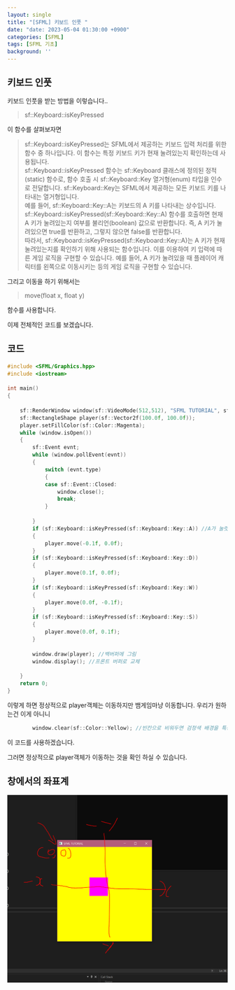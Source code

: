 ```yaml
---
layout: single
title: "[SFML] 키보드 인풋 "
date: "date: 2023-05-04 01:30:00 +0900"
categories: [SFML]
tags: [SFML 기초]
background: ''
---
```

## 키보드 인풋
키보드 인풋을 받는 방법을 이렇습니다..
>sf::Keyboard::isKeyPressed

이 함수를 살펴보자면

>sf::Keyboard::isKeyPressed는 SFML에서 제공하는 키보드 입력 처리를 위한 함수 중 하나입니다. 이 함수는 특정 키보드 키가 현재 눌려있는지 확인하는데 사용됩니다.  
sf::Keyboard::isKeyPressed 함수는 sf::Keyboard 클래스에 정의된 정적(static) 함수로, 함수 호출 시 sf::Keyboard::Key 열거형(enum) 타입을 인수로 전달합니다. sf::Keyboard::Key는 SFML에서 제공하는 모든 키보드 키를 나타내는 열거형입니다.  
예를 들어, sf::Keyboard::Key::A는 키보드의 A 키를 나타내는 상수입니다.   sf::Keyboard::isKeyPressed(sf::Keyboard::Key::A) 함수를 호출하면 현재 A 키가 눌려있는지 여부를 불리언(boolean) 값으로 반환합니다.   즉, A 키가 눌려있으면 true를 반환하고, 그렇지 않으면 false를 반환합니다.  
따라서, sf::Keyboard::isKeyPressed(sf::Keyboard::Key::A)는 A 키가 현재 눌려있는지를 확인하기 위해 사용되는 함수입니다. 이를 이용하여 키 입력에 따른 게임 로직을 구현할 수 있습니다. 예를 들어, A 키가 눌려있을 때 플레이어 캐릭터를 왼쪽으로 이동시키는 등의 게임 로직을 구현할 수 있습니다.

그리고 이동을 하기 위해서는 
>move(float x, float y)

함수를 사용합니다.
  
  이제 전체적인 코드를 보겠습니다.

## 코드

```c++
#include <SFML/Graphics.hpp>
#include <iostream>

int main()
{
 
    sf::RenderWindow window(sf::VideoMode(512,512), "SFML TUTORIAL", sf::Style::Close | sf::Style::Resize);
    sf::RectangleShape player(sf::Vector2f(100.0f, 100.0f));
    player.setFillColor(sf::Color::Magenta);
    while (window.isOpen())
    {
        sf::Event evnt;
        while (window.pollEvent(evnt))
        {
            switch (evnt.type)
            {
            case sf::Event::Closed:
                window.close();
                break;
            }
      
        }
        if (sf::Keyboard::isKeyPressed(sf::Keyboard::Key::A)) //A가 눌렷을때
        {
            player.move(-0.1f, 0.0f);
        }
        if (sf::Keyboard::isKeyPressed(sf::Keyboard::Key::D))
        {
            player.move(0.1f, 0.0f);
        }
        if (sf::Keyboard::isKeyPressed(sf::Keyboard::Key::W))
        {
            player.move(0.0f, -0.1f);
        }
        if (sf::Keyboard::isKeyPressed(sf::Keyboard::Key::S))
        {
            player.move(0.0f, 0.1f);
        }

        window.draw(player); //백버퍼에 그림
        window.display(); //프론트 버퍼로 교체
        
    }
    return 0;
}   
```

이렇게 하면 정상적으로 player객체는 이동하지만 뱀게임마냥 이동합니다.
우리가 원하는건 이게 아니니
```c++
        window.clear(sf::Color::Yellow); //빈칸으로 비워두면 검정색 배경을 특정색으로 클리어 할 수도 있습니다.
```
이 코드를 사용하겠습니다.

그러면 정상적으로 player객체가 이동하는 것을 확인 하실 수 있습니다.

## 창에서의 좌표계
![png](/assets/images/sfmlKey.PNG)